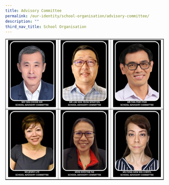 ```yaml
---
title: Advisory Committee
permalink: /our-identity/school-organisation/advisory-committee/
description: ""
third_nav_title: School Organisation
---
```


<table style="border-collapse: collapse; width: 100%;" border="1">
<tbody>
<tr>
<td style="width: 33.3333%;"><img src="/images/ac1.jpg"></td>
<td style="width: 33.3333%;"><img src="/images/ac2.jpg"></td>
<td style="width: 33.3333%;"><img src="/images/ac3.jpg"></td>
</tr>
<tr>
<td style="width: 33.3333%;"><img src="/images/ac4.jpg"></td>
<td style="width: 33.3333%;"><img src="/images/ac5.jpg"></td>
<td style="width: 33.3333%;"><img src="/images/ac6.jpg"></td>
</tr>
</tbody>
</table>